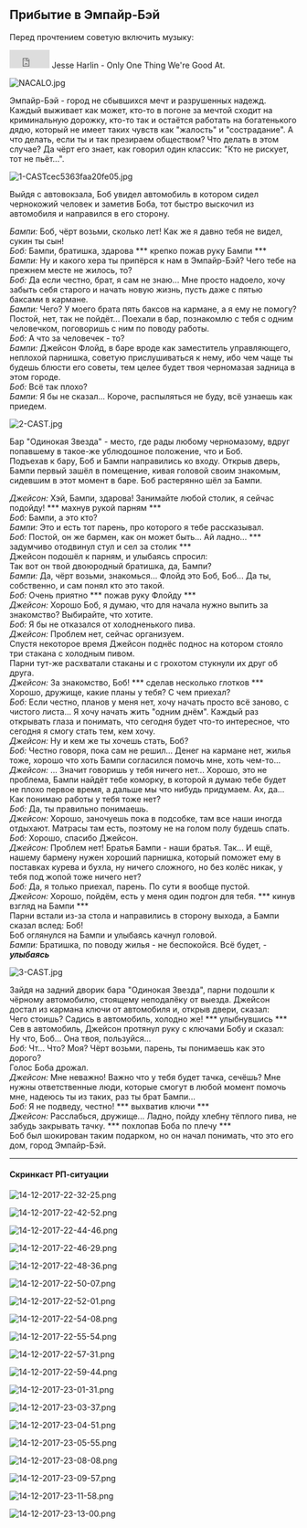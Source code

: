 ## Прибытие в Эмпайр-Бэй

Перед прочтением советую включить музыку:  
<iframe width="70" height="32" src="https://www.youtube.com/embed/VCWg_X80H7c?rel=0&amp;showinfo=0" frameborder="0" gesture="media" allow="encrypted-media" allowfullscreen></iframe> Jesse Harlin - Only One Thing We're Good At.  

![NACALO.jpg](https://s2.wampi.ru/2017/12/14/NACALO.jpg)

Эмпайр-Бэй - город не сбывшихся мечт и разрушенных надежд. Каждый выживает как может, кто-то в погоне за мечтой сходит на криминальную дорожку, кто-то так и остаётся работать на богатенького дядю, который не имеет таких чувств как "жалость" и "сострадание". А что делать, если ты и так презираем обществом? Что делать в этом случае? Да чёрт его знает, как говорил один классик: "Кто не рискует, тот не пьёт...".  

![1-CASTcec5363faa20fe05.jpg](https://s2.wampi.ru/2017/12/14/1-CASTcec5363faa20fe05.jpg)

Выйдя с автовокзала, Боб увидел автомобиль в котором сидел чернокожий человек и заметив Боба, тот быстро выскочил из автомобиля и направился в его сторону.  

*Бампи:* Боб, чёрт возьми, сколько лет! Как же я давно тебя не видел, сукин ты сын!  
*Боб:*  Бампи, братишка, здарова *** крепко пожав руку Бампи ***  
*Бампи:* Ну и какого хера ты припёрся к нам в Эмпайр-Бэй? Чего тебе на прежнем месте не жилось, то?  
*Боб:* Да если честно, брат, я сам не знаю... Мне просто надоело, хочу забыть себя старого и начать новую жизнь, пусть даже с пятью баксами в кармане.  
*Бампи:* Чего? У моего брата пять баксов на кармане, а я ему не помогу? Постой, нет, так не пойдёт... Поехали в бар, познакомлю с тебя с одним человечком, поговоришь с ним по поводу работы.  
*Боб:* А что за человечек - то?  
*Бампи:* Джейсон Флойд, в баре вроде как заместитель управляющего, неплохой парнишка, советую прислушиваться к нему, ибо чем чаще ты будешь блюсти его советы, тем целее будет твоя черномазая задница в этом городе.  
*Боб:* Всё так плохо?  
*Бампи:* Я бы не сказал... Короче, распыляться не буду, всё узнаешь как приедем.  

![2-CAST.jpg](https://s2.wampi.ru/2017/12/14/2-CAST.jpg)

Бар "Одинокая Звезда" - место, где рады любому черномазому, вдруг попавшему в такое-же ублюдошное положение, что и Боб.  
Подъехав к бару, Боб и Бампи направились ко входу. Открыв дверь, Бампи первый зашёл в помещение, кивая головой своим знакомым, сидевшим в этот момент в баре. Боб растерянно шёл за Бампи.  

*Джейсон:* Хэй, Бампи, здарова! Занимайте любой столик, я сейчас подойду! *** махнув рукой парням ***  
*Боб:* Бампи, а это кто?  
*Бампи:* Это и есть тот парень, про которого я тебе рассказывал.  
*Боб:* Постой, он же бармен, как он может быть... Ай ладно... *** задумчиво отодвинул стул и сел за столик ***  
Джейсон подошёл к парням, и улыбаясь спросил:  
Так вот он твой двоюродный братишка, да, Бампи?  
*Бампи:* Да, чёрт возьми, знакомься... Флойд это Боб, Боб... Да ты, собственно, и сам понял кто это такой.  
*Боб:* Очень приятно *** пожав руку Флойду ***  
*Джейсон:* Хорошо Боб, я думаю, что для начала нужно выпить за знакомство? Выбирайте, что хотите.  
*Боб:* Я бы не отказался от холодненького пива.  
*Джейсон:* Проблем нет, сейчас организуем.  
Спустя некоторое время Джейсон поднёс поднос на котором стояло три стакана с холодным пивом.  
Парни тут-же расхватали стаканы и с грохотом стукнули их друг об друга.  
*Джейсон:* За знакомство, Боб! *** сделав несколько глотков ***  
Хорошо, дружище, какие планы у тебя? С чем приехал?  
*Боб:* Если честно, планов у меня нет, хочу начать просто всё заново, с чистого листа... Я хочу начать жить "одним днём". Каждый раз открывать глаза и понимать, что сегодня будет что-то интересное, что сегодня я смогу стать тем, кем хочу.  
*Джейсон:* Ну и кем же ты хочешь стать, Боб?  
*Боб:* Честно говоря, пока сам не решил... Денег на кармане нет, жилья тоже, хорошо что хоть Бампи согласился помочь мне, хоть чем-то...  
*Джейсон:* ... Значит говоришь у тебя ничего нет... Хорошо, это не проблема, Бампи найдёт тебе коморку, в которой я думаю тебе будет не плохо первое время, а дальше мы что нибудь придумаем. Ах, да... Как понимаю работы у тебя тоже нет?  
*Боб:* Да, ты правильно понимаешь.  
*Джейсон:*  Хорошо, заночуешь пока в подсобке, там все наши иногда отдыхают. Матрасы там есть, поэтому не на голом полу будешь спать.  
*Боб:* Хорошо, спасибо Джейсон.  
*Джейсон:* Проблем нет! Братья Бампи - наши братья. Так... И ещё, нашему бармену нужен хороший парнишка, который поможет ему в поставках курева и бухла, ну ничего сложного, но без колёс никак, у тебя под жопой тоже ничего нет?  
*Боб:* Да, я только приехал, парень. По сути я вообще пустой.  
*Джейсон:* Хорошо, пойдём, есть у меня один подгон для тебя. *** кинув взгляд на Бампи ***  
Парни встали из-за стола и направились в сторону выхода, а Бампи сказал вслед: Боб!  
Боб оглянулся на Бампи и улыбаясь качнул головой.  
*Бампи:* Братишка, по поводу жилья - не беспокойся. Всё будет, - ***улыбаясь***

![3-CAST.jpg](https://s2.wampi.ru/2017/12/15/3-CAST.jpg)

Зайдя на задний дворик бара "Одинокая Звезда", парни подошли к чёрному автомобилю, стоящему неподалёку от выезда. Джейсон достал из кармана ключи от автомобиля и, открыв двери, сказал:  
Чего стоишь? Садись в автомобиль, холодно же! *** улыбнувшись ***  
Сев в автомобиль, Джейсон протянул руку с ключами Бобу и сказал:  
Ну что, Боб... Она твоя, пользуйся...  
*Боб:* Чт... Что? Моя? Чёрт возьми, парень, ты понимаешь как это дорого?  
Голос Боба дрожал.  
*Джейсон:* Мне неважно! Важно что у тебя будет тачка, сечёшь? Мне нужны ответственные люди, которые смогут в любой момент помочь мне, надеюсь ты из таких, раз ты брат Бампи...  
*Боб:* Я не подведу, честно! *** выхватив ключи ***  
*Джейсон:* Расслабься, дружище... Ладно, пойду хлебну тёплого пива, не забудь закрывать тачку. *** похлопав Боба по плечу ***  
Боб был шокирован таким подарком, но он начал понимать, что это его дом, город Эмпайр-Бэй.  

---

#### Скринкаст РП-ситуации

![14-12-2017-22-32-25.png](https://s2.wampi.ru/2017/12/15/14-12-2017-22-32-25.png)

![14-12-2017-22-42-52.png](https://s2.wampi.ru/2017/12/15/14-12-2017-22-42-52.png)

![14-12-2017-22-44-46.png](https://s2.wampi.ru/2017/12/15/14-12-2017-22-44-46.png)

![14-12-2017-22-46-29.png](https://s2.wampi.ru/2017/12/15/14-12-2017-22-46-29.png)

![14-12-2017-22-48-36.png](https://s2.wampi.ru/2017/12/15/14-12-2017-22-48-36.png)

![14-12-2017-22-50-07.png](https://s2.wampi.ru/2017/12/15/14-12-2017-22-50-07.png)

![14-12-2017-22-52-01.png](https://s2.wampi.ru/2017/12/15/14-12-2017-22-52-01.png)

![14-12-2017-22-54-08.png](https://s2.wampi.ru/2017/12/15/14-12-2017-22-54-08.png)

![14-12-2017-22-55-54.png](https://s2.wampi.ru/2017/12/15/14-12-2017-22-55-54.png)

![14-12-2017-22-57-31.png](https://s2.wampi.ru/2017/12/15/14-12-2017-22-57-31.png)

![14-12-2017-22-59-44.png](https://s2.wampi.ru/2017/12/15/14-12-2017-22-59-44.png)

![14-12-2017-23-01-31.png](https://s2.wampi.ru/2017/12/15/14-12-2017-23-01-31.png)

![14-12-2017-23-03-37.png](https://s2.wampi.ru/2017/12/15/14-12-2017-23-03-37.png)

![14-12-2017-23-04-51.png](https://s2.wampi.ru/2017/12/15/14-12-2017-23-04-51.png)

![14-12-2017-23-05-55.png](https://s2.wampi.ru/2017/12/15/14-12-2017-23-05-55.png)

![14-12-2017-23-08-08.png](https://s2.wampi.ru/2017/12/15/14-12-2017-23-08-08.png)

![14-12-2017-23-09-57.png](https://s2.wampi.ru/2017/12/15/14-12-2017-23-09-57.png)

![14-12-2017-23-11-58.png](https://s2.wampi.ru/2017/12/15/14-12-2017-23-11-58.png)

![14-12-2017-23-13-00.png](https://s2.wampi.ru/2017/12/15/14-12-2017-23-13-00.png)
